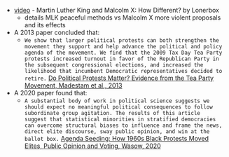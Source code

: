 - [video](https://www.youtube.com/watch?v=7cPhCt1UJgw) - Martin Luther King and Malcolm X: How Different? by Lonerbox
    - details MLK peaceful methods vs Malcolm X more violent proposals and its effects
- A 2013 paper concluded that:
    - `We show that larger political protests can both strengthen the movement they support and help advance the political and policy agenda of the movement. We find that the 2009 Tax Day Tea Party protests increased turnout in favor of the Republican Party in the subsequent congressional elections, and increased the likelihood that incumbent Democratic representatives decided to retire.` [Do Political Protests Matter? Evidence from the Tea Party Movement, Madestam et al., 2013](https://annas-archive.org/scidb/10.1093/qje/qjt021)
- A 2020 paper found that:
    - `A substantial body of work in political science suggests we should expect no meaningful political consequences to follow subordinate group agitation. The results of this article suggest that statistical minorities in stratified democracies can overcome structural biases to influence and frame the news, direct elite discourse, sway public opinion, and win at the ballot box.` [Agenda Seeding: How 1960s Black Protests Moved Elites, Public Opinion and Voting, Wasow, 2020](https://annas-archive.org/scidb/10.1017/s000305542000009x)